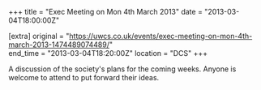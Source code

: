 +++
title = "Exec Meeting on Mon 4th March 2013"
date = "2013-03-04T18:00:00Z"

[extra]
original = "https://uwcs.co.uk/events/exec-meeting-on-mon-4th-march-2013-1474489074489/"    
end_time = "2013-03-04T18:20:00Z"
location = "DCS"
+++

A discussion of the society's plans for the coming weeks. Anyone is welcome to attend to put forward their ideas.

